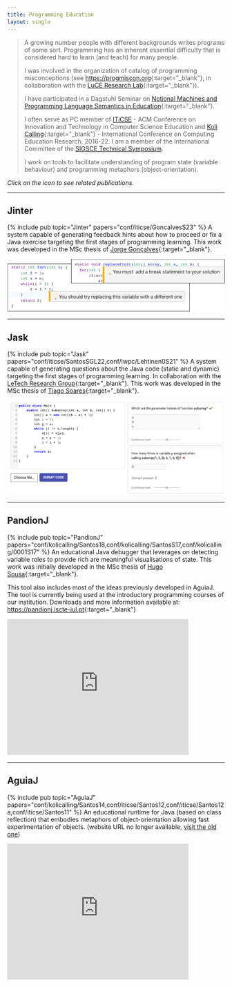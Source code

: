 ```yaml
---
title: Programming Education
layout: single
---
```

> A growing number people with different backgrounds writes programs of some sort. Programming has an inherent essential difficulty that is considered hard to learn (and teach) for many people.
>
> I was involved in the organization of catalog of programming misconceptions (see <https://progmiscon.org>{:target="_blank"}, in collaboration with the [LuCE Research Lab](https://luce.si.usi.ch){:target="_blank"}).
>
> I have participated in a Dagstuhl Seminar on [Notional Machines and Programming Language Semantics in Education](http://www.dagstuhl.de/19281){:target="_blank"}.
>
> I often serve as PC member of [ITiCSE](https://iticse.acm.org) - ACM Conference on Innovation and Technology in Computer Science Education and [Koli Calling](https://www.kolicalling.fi){:target="_blank"} - International Conference on Computing Education Research, 2016-22.
> I am a member of the International Committee of the [SIGSCE Technical Symposium](https://sigcse2023.sigcse.org).
>
> I work on tools to facilitate understanding of program state (variable behaviour) and programming metaphors (object-orientation).

*Click on the icon <i class="fa fa-book"></i> to see related publications.*

***
## Jinter
{% include pub topic="Jinter" papers="conf/iticse/GoncalvesS23" %} A system capable of generating feedback hints about how to proceed or fix a Java exercise targeting the first stages of programming learning. This work was developed in the MSc thesis of [Jorge Gonçalves](https://www.linkedin.com/in/jorge-gonçalves-77b56380/){:target="_blank"}.

 ![Jinter](images/jinter.png)

***
## Jask
{% include pub topic="Jask" papers="conf/iticse/SantosSGL22,conf/iwpc/Lehtinen0S21" %} A system capable of generating questions about the Java code (static and dynamic) targeting the first stages of programming learning. In collaboration with the [LeTech Research Group](https://research.cs.aalto.fi/LeTech/){:target="_blank"}. This work was developed in the MSc thesis of [Tiago Soares](https://www.linkedin.com/in/tiagofmartinho){:target="_blank"}.

 ![Jask](images/jask.png)

***

## PandionJ

{% include pub topic="PandionJ" papers="conf/kolicalling/Santos18,conf/kolicalling/SantosS17,conf/kolicalling/0001S17" %} An educational Java debugger that leverages on detecting variable roles to provide rich are meaningful visualisations of state. This work was initially developed in the MSc thesis of [Hugo Sousa](https://www.linkedin.com/in/hugo-sousa-43456928/){:target="_blank"}.

This tool also includes most of the ideas previously developed in AguiaJ. The tool is currently being used at the introductory programming courses of our institution. Downloads and more information available at: <https://pandionj.iscte-iul.pt>{:target="_blank"}

<iframe width="420" height="315" src="https://www.youtube.com/embed/pdvq6OVHpu8" frameborder="0" allowfullscreen></iframe>

***

## AguiaJ

{% include pub topic="AguiaJ" papers="conf/kolicalling/Santos14,conf/iticse/Santos12,conf/iticse/Santos12a,conf/iticse/Santos11" %} An educational runtime for Java (based on class reflection) that embodies metaphors of object-orientation allowing fast experimentation of objects. (website URL no longer available, [visit the old one](https://sites.google.com/view/aguiaj))
<iframe width="420" height="315" src="https://www.youtube.com/embed/3E2GAxCA4h8" frameborder="0" allowfullscreen></iframe>
